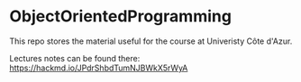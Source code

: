 # ObjectOrientedProgramming
This repo stores the material useful for the course at Univeristy Côte d'Azur.

Lectures notes can be found there: https://hackmd.io/JPdrShbdTumNJBWkX5rWyA
